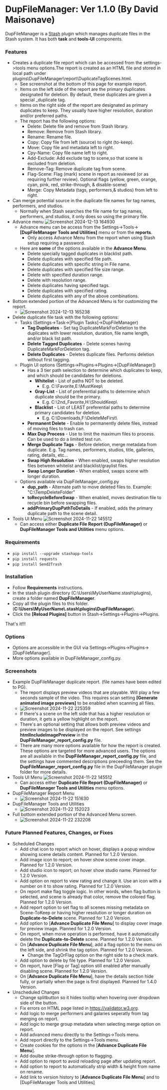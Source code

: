 # DupFileManager: Ver 1.1.0 (By David Maisonave)

DupFileManager is a [Stash](https://github.com/stashapp/stash) plugin which manages duplicate files in the Stash system.
It has both **task** and **tools-UI** components.

### Features

- Creates a duplicate file report which can be accessed from the settings->tools menu options.The report is created as an HTML file and stored in local path under plugins\DupFileManager\report\DuplicateTagScenes.html.
  - See screenshot at the bottom of this page for example report.
  - Items on the left side of the report are the primary duplicates designated for deletion. By default, these duplicates are given a special _duplicate tag.
  - Items on the right side of the report are designated as primary duplicates to keep. They usually have higher resolution, duration and/or preferred paths.
  - The report has the following options:
    - Delete: Delete file and remove from Stash library.
    - Remove: Remove from Stash library.
    - Rename: Rename file.
    - Copy: Copy file from left (source) to right (to-keep).
    - Move: Copy file and metadata left to right.
    - Cpy-Name: Copy file name left to right.
    - Add-Exclude: Add exclude tag to scene,so that scene is excluded from deletion.
    - Remove-Tag: Remove duplicate tag from scene.
    - Flag-Scene: Flag (mark) scene in report as reviewed (or as requiring further review). Optional flags (yellow, green, orange, cyan, pink, red, strike-through, & disable-scene)
    - Merge: Copy Metadata (tags, performers,& studios) from left to right.
- Can merge potential source in the duplicate file names for tag names, performers, and studios.
  - Normally when Stash searches the file name for tag names, performers, and studios, it only does so using the primary file.
- Advance menu
  ![Screenshot 2024-12-13 164930](https://github.com/user-attachments/assets/10098a4d-de2f-4e83-94ce-5988c5935404)
  - Advance menu can be access from the Settings->Tools->**[DupFileManager Tools and Utilities]** menu or from the **reports**.
    - Only access Advance Menu from the report when using Stash setup requiring a password.
  - Here are **some** of the options available in the **Advance Menu**.
    - Delete specially tagged duplicates in blacklist path.
    - Delete duplicates with specified file path.
    - Delete duplicates with specific string in File name.
    - Delete duplicates with specified file size range.
    - Delete with specified duration range.
    - Delete with resolution range.
    - Delete duplicates having specified tags.
    - Delete duplicates with specified rating.
    - Delete duplicates with any of the above combinations.
- Bottom extended portion of the Advanced Menu is for customizing the report.
  - ![Screenshot 2024-12-13 165238](https://github.com/user-attachments/assets/9ba9ab12-cd60-4be4-bc26-6ffe76a68edc)
- Delete duplicate file task with the following options:
  - Tasks (Settings->Task->[Plugin Tasks]->DupFileManager)
    - **Tag Duplicates** - Set tag DuplicateMarkForDeletion to the duplicates with lower resolution, duration, file name length, and/or black list path.
    - **Delete Tagged Duplicates** - Delete scenes having DuplicateMarkForDeletion tag.
    - **Delete Duplicates** - Deletes duplicate files. Performs deletion without first tagging.
  - Plugin UI options (Settings->Plugins->Plugins->[DupFileManager])
    - Has a 3 tier path selection to determine which duplicates to keep, and which should be candidates for deletions.
      - **Whitelist** - List of paths NOT to be deleted. 
        - E.g. C:\Favorite\,E:\MustKeep\
      - **Gray-List** - List of preferential paths to determine which duplicate should be the primary. 
        - E.g. C:\2nd_Favorite\,H:\ShouldKeep\
      - **Blacklist** - List of LEAST preferential paths to determine primary candidates for deletion. 
        - E.g. C:\Downloads\,F:\DeleteMeFirst\
    - **Permanent Delete** - Enable to permanently delete files, instead of moving files to trash can.
    - **Max Dup Process** - Use to limit the maximum files to process. Can be used to do a limited test run.
    - **Merge Duplicate Tags** - Before deletion, merge metadata from duplicate. E.g. Tag names, performers, studios, title, galleries, rating, details, etc...
    - **Swap High Resolution** - When enabled, swaps higher resolution files between whitelist and blacklist/graylist files.
    - **Swap Longer Duration** - When enabled, swaps scene with longer duration.
  - Options available via DupFileManager_config.py
    - **dup_path** - Alternate path to move deleted files to. Example: "C:\TempDeleteFolder"
    - **toRecycleBeforeSwap** - When enabled, moves destination file to recycle bin before swapping files.
    - **addPrimaryDupPathToDetails** - If enabled, adds the primary duplicate path to the scene detail.
- Tools UI Menu
![Screenshot 2024-11-22 145512](https://github.com/user-attachments/assets/03e166eb-ddaa-4eb8-8160-4c9180ca1323)
  - Can access either **Duplicate File Report (DupFileManager)** or **DupFileManager Tools and Utilities** menu options.
### Requirements

- `pip install --upgrade stashapp-tools`
- `pip install requests`
- `pip install Send2Trash`

### Installation

- Follow **Requirements** instructions.
- In the stash plugin directory (C:\Users\MyUserName\.stash\plugins), create a folder named **DupFileManager**.
- Copy all the plugin files to this folder.(**C:\Users\MyUserName\\.stash\plugins\DupFileManager**).
- Click the **[Reload Plugins]** button in Stash->Settings->Plugins->Plugins.

That's it!!!

### Options

- Options are accessible in the GUI via Settings->Plugins->Plugins->[DupFileManager].
- More options available in DupFileManager_config.py.

### Screenshots

- Example DupFileManager duplicate report. (file names have been edited to PG).
  - The report displays preview videos that are playable. Will play a few seconds sample of the video. This requires scan setting **[Generate animated image previews]** to be enabled when scanning all files.
  - ![Screenshot 2024-11-22 225359](https://github.com/user-attachments/assets/dc705b24-e2d7-4663-92fd-1516aa7aacf5)
  - If there's a scene on the left side that has a higher resolution or duration, it gets a yellow highlight on the report.
  - There's an optional setting that allows both preview videos and preview images to be displayed on the report. See settings **htmlIncludeImagePreview** in the **DupFileManager_report_config.py** file.
  - There are many more options available for how the report is created. These options are targeted for more advanced users.  The options are all available in the **DupFileManager_report_config.py** file, and the settings have commented descriptions preceeding them. See the **DupFileManager_report_config.py** file in the DupFileManager plugin folder for more details.
- Tools UI Menu
![Screenshot 2024-11-22 145512](https://github.com/user-attachments/assets/03e166eb-ddaa-4eb8-8160-4c9180ca1323)
  - Can access either **Duplicate File Report (DupFileManager)** or **DupFileManager Tools and Utilities** menu options.
- DupFileManager Report Menu
  - ![Screenshot 2024-11-22 151630](https://github.com/user-attachments/assets/834ee60f-1a4a-4a3e-bbf7-23aeca2bda1f)
- DupFileManager Tools and Utilities
  - ![Screenshot 2024-11-22 152023](https://github.com/user-attachments/assets/4daaea9e-f603-4619-b536-e6609135bab1)
- Full bottom extended portion of the Advanced Menu screen.
  - ![Screenshot 2024-11-22 232208](https://github.com/user-attachments/assets/bf1f3021-3a8c-4875-9737-60ee3d7fe675)

### Future Planned Features, Changes, or Fixes
- Scheduled Changes
  - Add chat icon to report which on hover, displays a popup window showing scene details content. Planned for 1.2.0 Version.
  - Add image icon to report; on hover show scene cover image. Planned for 1.2.0 Version.
  - Add studio icon to report; on hover show studio name. Planned for 1.2.0 Version.
  - Add option on report to view rating and change it. Use an icon with a number on it to show rating. Planned for 1.2.0 Version.
  - On report make flag toggle logic. In other words, when flag button is selected, and scene is already that color, remove the colored flag. Planned for 1.2.0 Version.
  - Add report option to set flag to all scenes missing metadata on Scene-ToKeep or having higher resolution or longer duration on **Duplicate-to-Delete** scene. Planned for 1.2.0 Version.
  - Add option to [**Advance Duplicate File Menu**] to display cover image for preview image. Planned for 1.2.0 Version.
  - On report, when move operation is performed, have it automatically delete the **Duplicate-to-Delete** scene. Planned for 1.2.0 Version.
  - On [**Advance Duplicate File Menu**], add a flag option to the menu on the left side, and shrink the tag option. Planned for 1.2.0 Version.
    - Change the TagOrFlag option on the right side to a check mark.
  - Add option to delete by file type. Planned for 1.2.0 Version.
  - On report, have [Flag or Tag] option still enabled after manually disabling scene. Planned for 1.2.0 Version.
  - On [**Advance Duplicate File Menu**], have the details section hide fully, or partially when the page is first displayed. Planned for 1.4.0 Version.
- Unscheduled Changes
  - Change splitbutton so it hides tooltip when hovering over dropdown side of the button.
  - Fix errors on HTML page listed in https://validator.w3.org.
  - Add logic to merge performers and galaries seperatly from tag merging on report.
  - Add logic to merge group metadata when selecting merge option on report.
  - Add advanced menu directly to the Settings->Tools menu.
  - Add report directly to the Settings->Tools menu.
  - Create cookies for the options in the [**Advance Duplicate File Menu**].
  - Add doulbe strike-through option to flagging.
  - Add option to report to avoid reloading page after updating report.
  - Add option to report to automatically strip width & height from name on rename.
  - Add link to version history to [**Advance Duplicate File Menu**] and to [DupFileManager Tools and Utilities]
    
  

